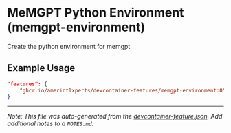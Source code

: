 
# MeMGPT Python Environment (memgpt-environment)

Create the python environment for memgpt

## Example Usage

```json
"features": {
    "ghcr.io/amerintlxperts/devcontainer-features/memgpt-environment:0": {}
}
```





---

_Note: This file was auto-generated from the [devcontainer-feature.json](https://github.com/amerintlxperts/devcontainer-features/blob/main/src/memgpt-environment/devcontainer-feature.json).  Add additional notes to a `NOTES.md`._
